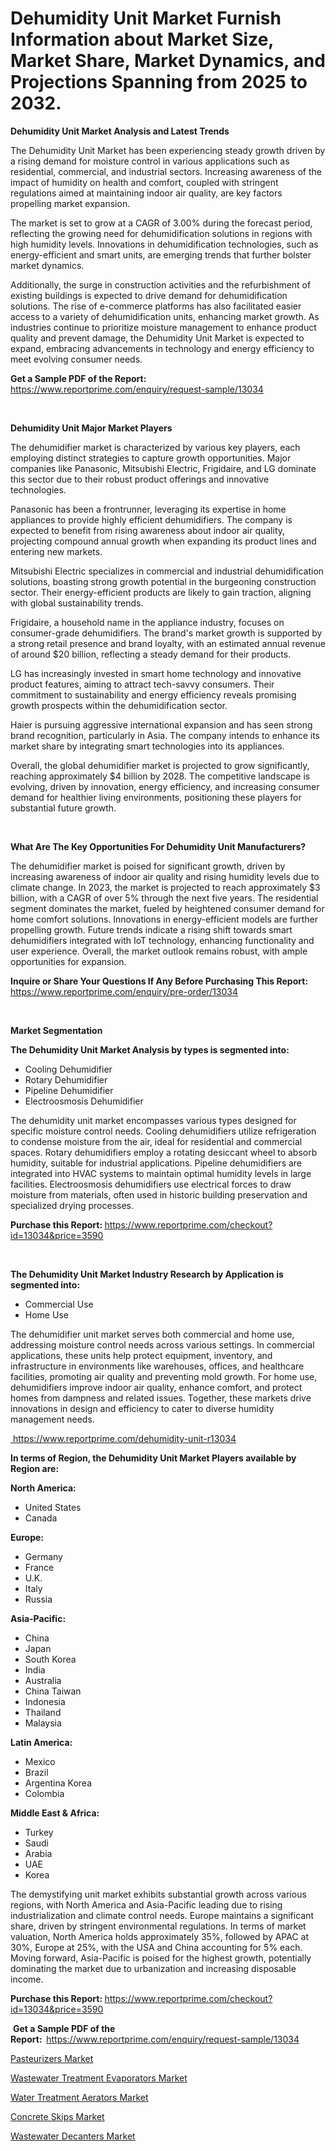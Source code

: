 <p><h1>Dehumidity Unit Market Furnish Information about Market Size, Market Share, Market Dynamics, and Projections Spanning from 2025 to 2032.</h1></p><p><strong>Dehumidity Unit Market Analysis and Latest Trends</strong></p>
<p><p>The Dehumidity Unit Market has been experiencing steady growth driven by a rising demand for moisture control in various applications such as residential, commercial, and industrial sectors. Increasing awareness of the impact of humidity on health and comfort, coupled with stringent regulations aimed at maintaining indoor air quality, are key factors propelling market expansion. </p><p>The market is set to grow at a CAGR of 3.00% during the forecast period, reflecting the growing need for dehumidification solutions in regions with high humidity levels. Innovations in dehumidification technologies, such as energy-efficient and smart units, are emerging trends that further bolster market dynamics. </p><p>Additionally, the surge in construction activities and the refurbishment of existing buildings is expected to drive demand for dehumidification solutions. The rise of e-commerce platforms has also facilitated easier access to a variety of dehumidification units, enhancing market growth. As industries continue to prioritize moisture management to enhance product quality and prevent damage, the Dehumidity Unit Market is expected to expand, embracing advancements in technology and energy efficiency to meet evolving consumer needs.</p></p>
<p><strong>Get a Sample PDF of the Report:&nbsp;</strong> <a href="https://www.reportprime.com/enquiry/request-sample/13034?utm_campaign=1137&utm_medium=2&utm_source=Github&utm_content=ia&utm_term=19032025&utm_id=dehumidity-unit">https://www.reportprime.com/enquiry/request-sample/13034</a></p>
<p>&nbsp;</p>
<p><strong>Dehumidity Unit Major Market Players</strong></p>
<p><p>The dehumidifier market is characterized by various key players, each employing distinct strategies to capture growth opportunities. Major companies like Panasonic, Mitsubishi Electric, Frigidaire, and LG dominate this sector due to their robust product offerings and innovative technologies.</p><p>Panasonic has been a frontrunner, leveraging its expertise in home appliances to provide highly efficient dehumidifiers. The company is expected to benefit from rising awareness about indoor air quality, projecting compound annual growth when expanding its product lines and entering new markets.</p><p>Mitsubishi Electric specializes in commercial and industrial dehumidification solutions, boasting strong growth potential in the burgeoning construction sector. Their energy-efficient products are likely to gain traction, aligning with global sustainability trends.</p><p>Frigidaire, a household name in the appliance industry, focuses on consumer-grade dehumidifiers. The brand's market growth is supported by a strong retail presence and brand loyalty, with an estimated annual revenue of around $20 billion, reflecting a steady demand for their products.</p><p>LG has increasingly invested in smart home technology and innovative product features, aiming to attract tech-savvy consumers. Their commitment to sustainability and energy efficiency reveals promising growth prospects within the dehumidification sector.</p><p>Haier is pursuing aggressive international expansion and has seen strong brand recognition, particularly in Asia. The company intends to enhance its market share by integrating smart technologies into its appliances.</p><p>Overall, the global dehumidifier market is projected to grow significantly, reaching approximately $4 billion by 2028. The competitive landscape is evolving, driven by innovation, energy efficiency, and increasing consumer demand for healthier living environments, positioning these players for substantial future growth.</p></p>
<p>&nbsp;</p>
<p><strong>What Are The Key Opportunities For Dehumidity Unit Manufacturers?</strong></p>
<p><p>The dehumidifier market is poised for significant growth, driven by increasing awareness of indoor air quality and rising humidity levels due to climate change. In 2023, the market is projected to reach approximately $3 billion, with a CAGR of over 5% through the next five years. The residential segment dominates the market, fueled by heightened consumer demand for home comfort solutions. Innovations in energy-efficient models are further propelling growth. Future trends indicate a rising shift towards smart dehumidifiers integrated with IoT technology, enhancing functionality and user experience. Overall, the market outlook remains robust, with ample opportunities for expansion.</p></p>
<p><strong>Inquire or Share Your Questions If Any Before Purchasing This Report:</strong> <a href="https://www.reportprime.com/enquiry/pre-order/13034?utm_campaign=1137&utm_medium=2&utm_source=Github&utm_content=ia&utm_term=19032025&utm_id=dehumidity-unit">https://www.reportprime.com/enquiry/pre-order/13034</a></p>
<p>&nbsp;</p>
<p><strong>Market Segmentation</strong></p>
<p><strong>The Dehumidity Unit Market Analysis by types is segmented into:</strong></p>
<p><ul><li>Cooling Dehumidifier</li><li>Rotary Dehumidifier</li><li>Pipeline Dehumidifier</li><li>Electroosmosis Dehumidifier</li></ul></p>
<p><p>The dehumidity unit market encompasses various types designed for specific moisture control needs. Cooling dehumidifiers utilize refrigeration to condense moisture from the air, ideal for residential and commercial spaces. Rotary dehumidifiers employ a rotating desiccant wheel to absorb humidity, suitable for industrial applications. Pipeline dehumidifiers are integrated into HVAC systems to maintain optimal humidity levels in large facilities. Electroosmosis dehumidifiers use electrical forces to draw moisture from materials, often used in historic building preservation and specialized drying processes.</p></p>
<p><strong>Purchase this Report:&nbsp;</strong><a href="https://www.reportprime.com/checkout?id=13034&price=3590&utm_campaign=1137&utm_medium=2&utm_source=Github&utm_content=ia&utm_term=19032025&utm_id=dehumidity-unit">https://www.reportprime.com/checkout?id=13034&price=3590</a></p>
<p>&nbsp;</p>
<p><strong>The Dehumidity Unit Market Industry Research by Application is segmented into:</strong></p>
<p><ul><li>Commercial Use</li><li>Home Use</li></ul></p>
<p><p>The dehumidifier unit market serves both commercial and home use, addressing moisture control needs across various settings. In commercial applications, these units help protect equipment, inventory, and infrastructure in environments like warehouses, offices, and healthcare facilities, promoting air quality and preventing mold growth. For home use, dehumidifiers improve indoor air quality, enhance comfort, and protect homes from dampness and related issues. Together, these markets drive innovations in design and efficiency to cater to diverse humidity management needs.</p></p>
<p><a href="https://www.reportprime.com/dehumidity-unit-r13034?utm_campaign=1137&utm_medium=2&utm_source=Github&utm_content=ia&utm_term=19032025&utm_id=dehumidity-unit">&nbsp;https://www.reportprime.com/dehumidity-unit-r13034</a></p>
<p><strong>In terms of Region, the Dehumidity Unit Market Players available by Region are:</strong></p>
<p>
    <p> <strong> North America: </strong>
        <ul>
            <li>United States</li>
            <li>Canada</li>
        </ul>
        </p> 
    <p> <strong> Europe: </strong>
        <ul>
            <li>Germany</li>
            <li>France</li>
            <li>U.K.</li>
            <li>Italy</li>
            <li>Russia</li>
        </ul>
        </p> 
    <p> <strong> Asia-Pacific: </strong>
        <ul>
            <li>China</li>
            <li>Japan</li>
            <li>South Korea</li>
            <li>India</li>
            <li>Australia</li>
            <li>China Taiwan</li>
            <li>Indonesia</li>
            <li>Thailand</li>
            <li>Malaysia</li>
        </ul>
        </p> 
    <p> <strong> Latin America: </strong>
        <ul>
            <li>Mexico</li>
            <li>Brazil</li>
            <li>Argentina Korea</li>
            <li>Colombia</li>
        </ul>
        </p> 
    <p> <strong> Middle East & Africa: </strong>
        <ul>
            <li>Turkey</li>
            <li>Saudi</li>
            <li>Arabia</li>
            <li>UAE</li>
            <li>Korea</li>
        </ul>
    </p>
    </p>
<p><p>The demystifying unit market exhibits substantial growth across various regions, with North America and Asia-Pacific leading due to rising industrialization and climate control needs. Europe maintains a significant share, driven by stringent environmental regulations. In terms of market valuation, North America holds approximately 35%, followed by APAC at 30%, Europe at 25%, with the USA and China accounting for 5% each. Moving forward, Asia-Pacific is poised for the highest growth, potentially dominating the market due to urbanization and increasing disposable income.</p></p>
<p><strong>Purchase this Report: </strong><a href="https://www.reportprime.com/checkout?id=13034&price=3590&utm_campaign=1137&utm_medium=2&utm_source=Github&utm_content=ia&utm_term=19032025&utm_id=dehumidity-unit">https://www.reportprime.com/checkout?id=13034&price=3590</a></p>
<p>&nbsp;<strong>Get a Sample PDF of the Report:&nbsp;&nbsp;</strong><a href="https://www.reportprime.com/enquiry/request-sample/13034?utm_campaign=1137&utm_medium=2&utm_source=Github&utm_content=ia&utm_term=19032025&utm_id=dehumidity-unit">https://www.reportprime.com/enquiry/request-sample/13034</a></p>
<p><strong></strong></p>
<p><p><a href="https://github.com/paullsiskec4/Market-Research-Report-List-1/blob/main/pasteurizers-market.md?utm_campaign=1137&utm_medium=2&utm_source=Github&utm_content=ia&utm_term=19032025&utm_id=dehumidity-unit">Pasteurizers Market</a></p><p><a href="https://github.com/zhininzacher/Market-Research-Report-List-1/blob/main/wastewater-treatment-evaporators-market.md?utm_campaign=1137&utm_medium=2&utm_source=Github&utm_content=ia&utm_term=19032025&utm_id=dehumidity-unit">Wastewater Treatment Evaporators Market</a></p><p><a href="https://github.com/sgroitrieu7f/Market-Research-Report-List-1/blob/main/water-treatment-aerators-market.md?utm_campaign=1137&utm_medium=2&utm_source=Github&utm_content=ia&utm_term=19032025&utm_id=dehumidity-unit">Water Treatment Aerators Market</a></p><p><a href="https://github.com/donsonjupa/Market-Research-Report-List-1/blob/main/concrete-skips-market.md?utm_campaign=1137&utm_medium=2&utm_source=Github&utm_content=ia&utm_term=19032025&utm_id=dehumidity-unit">Concrete Skips Market</a></p><p><a href="https://github.com/roehrtizonov/Market-Research-Report-List-1/blob/main/wastewater-decanters-market.md?utm_campaign=1137&utm_medium=2&utm_source=Github&utm_content=ia&utm_term=19032025&utm_id=dehumidity-unit">Wastewater Decanters Market</a></p></p>